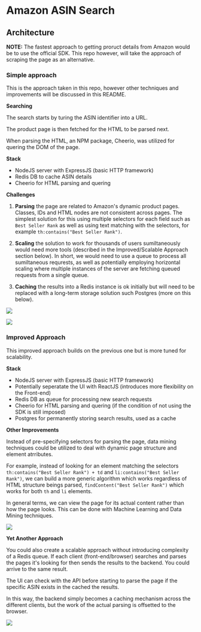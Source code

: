 # Amazon ASIN Search



## Architecture 

__NOTE:__ The fastest approach to getting proruct details from Amazon would be to use the official SDK. This repo however, will take the approach of scraping the page as an alternative.



### Simple approach

This is the approach taken in this repo, however other techniques and improvements will be discussed in this README.

__Searching__

The search starts by turing the ASIN identifier into a URL. 

The product page is then fetched for the HTML to be parsed next.

When parsing the HTML, an NPM package, Cheerio, was utilized for quering the DOM of the page.


__Stack__

* NodeJS server with ExpressJS (basic HTTP framework)
* Redis DB to cache ASIN details
* Cheerio for HTML parsing and quering


__Challenges__

1. __Parsing__ the page are related to Amazon's dynamic product pages. Classes, IDs and HTML nodes are not consistent across pages. The simplest solution for this using multiple selectors for each field such as `Best Seller Rank` as well as using text matching with the selectors, for example `th:contains("Best Seller Rank")`.

2. __Scaling__ the solution to work for thousands of users sumiltaneously would need more tools (described in the Improved/Scalable Approach section below). In short, we would need to use a queue to process all sumiltaneous requrests, as well as potentially employing horizontal scaling where multiple instances of the server are fetching queued requests from a single queue.

3. __Caching__ the results into a Redis instance is ok initially but will need to be replaced with a long-term storage solution such Postgres (more on this below).


![](https://lh3.googleusercontent.com/setqDBlAMdMkhtFA0b6sj3SQ6U24P2UZ5f0DibypzuGJhBnbvaY32TL9u-oVEV6KArG0dbR-atBqJ3ZxfwIl=w1280-h701-rw)

![](https://lh6.googleusercontent.com/mz6vvJgbXb5Tio_omwIHCulP7wYcx_ycBFPX86BcmoxpLlupuiPDcpIk7iRg_dw3WPB7DhM-CjghiFcZd_5O=w1280-h701-rw)


### Improved Approach

This improved approach builds on the previous one but is more tuned for scalability. 

__Stack__

* NodeJS server with ExpressJS (basic HTTP framework)
* Potentially seperatate the UI with ReactJS (introduces more flexibility on the Front-end)
* Redis DB as queue for processing new search requests
* Cheerio for HTML parsing and quering (if the condition of not using the SDK is still imposed)
* Postgres for permanently storing search results, used as a cache

__Other Improvements__

Instead of pre-specifying selectors for parsing the page, data mining techniques could be utilized to deal with dynamic page structure and element atrributes.

For example, instead of looking for an element matching the selectors `th:contains("Best Seller Rank") + td` and `li:contains("Best Seller Rank")`, we can build a more generic algorithm which works regardless of HTML structure beings parsed, `findContent("Best Seller Rank")` which works for both `th` and `li` elements.

In general terms, we can view the page for its actual content rather than how the page looks. This can be done with Machine Learning and Data Mining techniques.

![](https://lh4.googleusercontent.com/f-idm61Nrf7sDFvLSq3NFC9QEdCIE6Q1FQCsXJG0CET82be9KTnA0zOURIl20-1yvVYv1ssa8V54rvh_ILIO=w1042-h668-rw)


__Yet Another Approach__

You could also create a scalable approach without introducing complexity of a Redis queue. If each client (front-end/browser) searches and parses the pages it's looking for then sends the results to the backend. You could arrive to the same result.

The UI can check with the API before starting to parse the page if the specific ASIN exists in the cached the results.

In this way, the backend simply becomes a caching mechanism across the different clients, but the work of the actual parsing is offsetted to the browser.

![](https://lh6.googleusercontent.com/Z7ZPbqcBpj0knBGmncHKOykhwHtde-v3USmpCiWtuspChpbUziMSzn7_2vkz8NkeuveqGGDN1Atz_SASIhXj=w1042-h668-rw)

